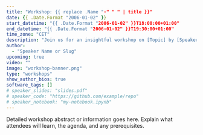 ```yaml
---
title: "Workshop: {{ replace .Name "-" " " | title }}"
date: {{ .Date.Format "2006-01-02" }}
start_datetime: "{{ .Date.Format "2006-01-02" }}T18:00:00+01:00"
end_datetime: "{{ .Date.Format "2006-01-02" }}T19:30:00+01:00"
time_zone: "CET"
description: "Join us for an insightful workshop on [Topic] by [Speaker Name]. Discover [Key Takeaway 1] and explore [Key Takeaway 2] in neuromorphic computing."
author:
  - "Speaker Name or Slug"
upcoming: true
video: ""
image: "workshop-banner.png"
type: "workshops"
show_author_bios: true
software_tags: []
# speaker_slides: "slides.pdf"
# speaker_code: "https://github.com/example/repo"
# speaker_notebook: "my-notebook.ipynb"
---
```


Detailed workshop abstract or information goes here.
Explain what attendees will learn, the agenda, and any prerequisites.